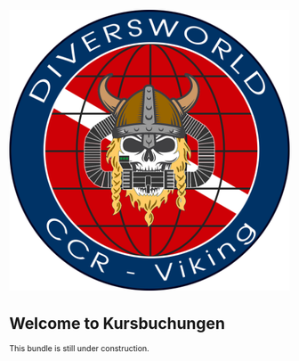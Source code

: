 ![Alt text](docs/dwlogo.png?raw=true "logo")


# Welcome to Kursbuchungen
This bundle is still under construction.
